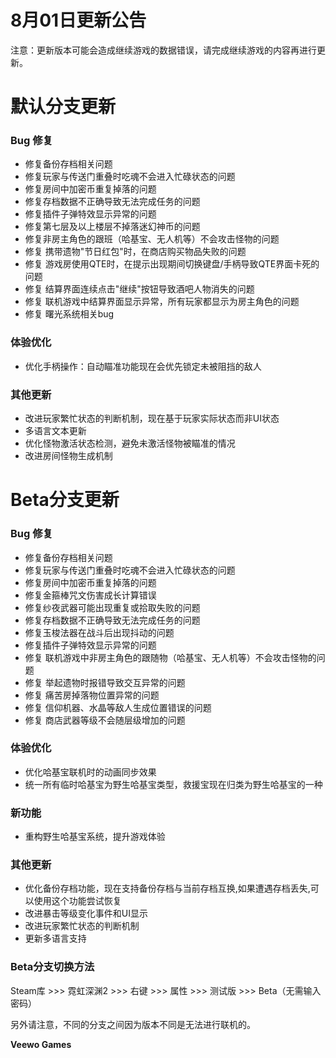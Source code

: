 # 8月01日更新公告

注意：更新版本可能会造成继续游戏的数据错误，请完成继续游戏的内容再进行更新。

# 默认分支更新

### Bug 修复

* 修复备份存档相关问题
* 修复玩家与传送门重叠时吃魂不会进入忙碌状态的问题
* 修复房间中加密币重复掉落的问题
* 修复存档数据不正确导致无法完成任务的问题
* 修复插件子弹特效显示异常的问题
* 修复第七层及以上楼层不掉落迷幻神币的问题
* 修复非房主角色的跟班（哈基宝、无人机等）不会攻击怪物的问题
* 修复 携带遗物"节日红包"时，在商店购买物品失败的问题
* 修复 游戏房使用QTE时，在提示出现期间切换键盘/手柄导致QTE界面卡死的问题
* 修复 结算界面连续点击"继续"按钮导致酒吧人物消失的问题
* 修复 联机游戏中结算界面显示异常，所有玩家都显示为房主角色的问题
* 修复 曙光系统相关bug
### 体验优化

* 优化手柄操作：自动瞄准功能现在会优先锁定未被阻挡的敌人
### 其他更新

* 改进玩家繁忙状态的判断机制，现在基于玩家实际状态而非UI状态
* 多语言文本更新
* 优化怪物激活状态检测，避免未激活怪物被瞄准的情况
* 改进房间怪物生成机制
# Beta分支更新

### Bug 修复

* 修复备份存档相关问题
* 修复玩家与传送门重叠时吃魂不会进入忙碌状态的问题
* 修复房间中加密币重复掉落的问题
* 修复金箍棒咒文伤害成长计算错误
* 修复纱夜武器可能出现重复或拾取失败的问题
* 修复存档数据不正确导致无法完成任务的问题
* 修复玉梭法器在战斗后出现抖动的问题
* 修复插件子弹特效显示异常的问题
* 修复 联机游戏中非房主角色的跟随物（哈基宝、无人机等）不会攻击怪物的问题
* 修复 举起遗物时报错导致交互异常的问题
* 修复 痛苦房掉落物位置异常的问题
* 修复 信仰机器、水晶等敌人生成位置错误的问题
* 修复 商店武器等级不会随层级增加的问题
### 体验优化

* 优化哈基宝联机时的动画同步效果
* 统一所有临时哈基宝为野生哈基宝类型，救援宝现在归类为野生哈基宝的一种
### 新功能

* 重构野生哈基宝系统，提升游戏体验
### 其他更新

* 优化备份存档功能，现在支持备份存档与当前存档互换,如果遭遇存档丢失,可以使用这个功能尝试恢复
* 改进暴击等级变化事件和UI显示
* 改进玩家繁忙状态的判断机制
* 更新多语言支持
### Beta分支切换方法

Steam库 >>> 霓虹深渊2 >>> 右键 >>> 属性 >>> 测试版 >>> Beta（无需输入密码）

另外请注意，不同的分支之间因为版本不同是无法进行联机的。

**Veewo Games**

